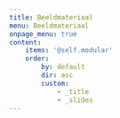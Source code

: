 ```yaml
---
title: Beeldmateriaal
menu: Beeldmateriaal
onpage_menu: true
content:
    items: '@self.modular'
    order:
        by: default
        dir: asc
        custom:
            - _title
            - _slides
---
```


